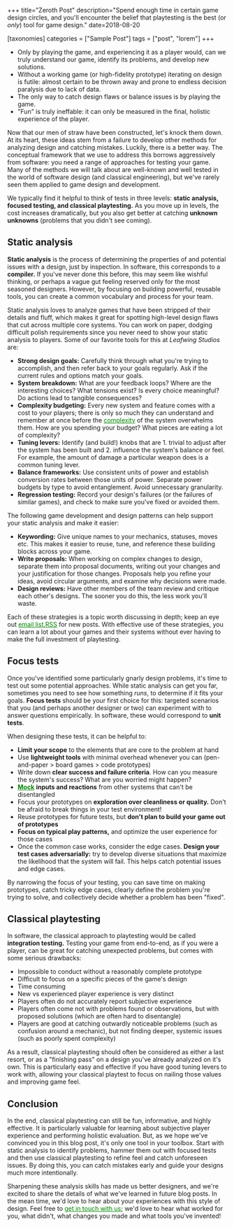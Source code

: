 +++
title="Zeroth Post"
description="Spend enough time in certain game design circles, and you'll encounter the belief that playtesting is the best (or *only*) tool for game design."
date=2018-08-20

[taxonomies]
categories = ["Sample Post"]
tags = ["post", "lorem"]
+++



* Only by playing the game, and experiencing it as a player would, can we truly understand our game, identify its problems, and develop new solutions.
* Without a working game (or high-fidelity prototype) iterating on design is futile: almost certain to be thrown away and prone to endless decision paralysis due to lack of data.
* The only way to catch design flaws or balance issues is by playing the game.
* "Fun" is truly ineffable: it can only be measured in the final, holistic experience of the player.

Now that our men of straw have been constructed, let's knock them down.
At its heart, these ideas stem from a failure to develop other methods for analyzing design and catching mistakes.
Luckily, there is a better way.
The conceptual framework that we use to address this borrows aggressively from software: you need a range of approaches for testing your game.
Many of the methods we will talk about are well-known and well tested in the world of software design (and classical engineering), but we've rarely seen them applied to game design and development.

We typically find it helpful to think of tests in three levels: **static analysis, focused testing, and classical playtesting.**
As you move up in levels, the cost increases dramatically, but you also get better at catching **unknown unknowns** (problems that you didn't see coming).

## Static analysis

**Static analysis** is the process of determining the properties of and potential issues with a design, just by inspection.
In software, this corresponds to a **compiler.**
If you've never done this before, this may seem like wishful thinking, or perhaps a vague gut feeling reserved only for the most seasoned designers.
However, by focusing on building powerful, reusable tools, you can create a common vocabulary and process for your team.

Static analysis loves to analyze games that have been stripped of their details and fluff, which makes it great for spotting high-level design flaws that cut across multiple core systems.
You can work on paper, dodging difficult polish requirements since you never need to show your static analysis to players.
Some of our favorite tools for this at *Leafwing Studios* are:

* **Strong design goals:** Carefully think through what you're trying to accomplish, and then refer back to your goals regularly. Ask if the current rules and options match your goals.
* **System breakdown:** What are your feedback loops? Where are the interesting choices? What tensions exist? Is every choice meaningful? Do actions lead to tangible consequences?
* **Complexity budgeting:** Every new system and feature comes with a cost to your players; there is only so much they can understand and remember at once before the <a href="https://medium.com/@wp/depth-vs-complexity-in-game-design-7e687d5f6f1f" style="color: green;">complexity</a> of the system overwhelms them. How are you spending your budget? What pieces are eating a lot of complexity?
* **Tuning levers:** Identify (and build!) knobs that are 1. trivial to adjust after the system has been built and 2. influence the system's balance or feel. For example, the amount of damage a particular weapon does is a common tuning lever.
* **Balance frameworks:** Use consistent units of power and establish conversion rates between those units of power. Separate power budgets by type to avoid entanglement. Avoid unnecessary granularity.
* **Regression testing:** Record your design's failures (or the failures of similar games), and check to make sure you've fixed or avoided them.

The following game development and design patterns can help support your static analysis and make it easier:

* **Keywording:** Give unique names to your mechanics, statuses, moves etc. This makes it easier to reuse, tune, and reference these building blocks across your game.
* **Write proposals:** When working on complex changes to design, separate them into proposal documents, writing out your changes and your justification for those changes.  Proposals help you refine your ideas, avoid circular arguments, and examine why decisions were made.
* **Design reviews:** Have other members of the team review and critique each other's designs. The sooner you do this, the less work you'll waste.

Each of these strategies is a topic worth discussing in depth; keep an eye out <a href="/mailing-list" style="color: green;">email list</a>,<a href="https://leafwing-studios.com//rss.xml" style="color: green;">RSS</a> for new posts.
With effective use of these strategies, you can learn a lot about your games and their systems without ever having to make the full investment of playtesting.

## Focus tests

Once you've identified some particularly gnarly design problems, it's time to test out some potential approaches.
While static analysis can get you far, sometimes you need to see how something *runs*, to determine if it fits your goals.
**Focus tests** should be your first choice for this: targeted scenarios that you (and perhaps another designer or two) can experiment with to answer questions empirically.
In software, these would correspond to **unit tests**.

When designing these tests, it can be helpful to:

* **Limit your scope** to the elements that are core to the problem at hand
* Use **lightweight tools** with minimal overhead whenever you can (pen-and-paper > board games > code prototypes)
* Write down **clear success and failure criteria**. How can you measure the system's success? What are you worried might happen?
* <a href="https://circleci.com/blog/how-to-test-software-part-i-mocking-stubbing-and-contract-testing/" style="color: green;">**Mock**</a> **inputs and reactions** from other systems that can't be disentangled
* Focus your prototypes on **exploration over cleanliness or quality.** Don't be afraid to break things in your test environment!
* Reuse prototypes for future tests, but **don't plan to build your game out of prototypes**
* **Focus on typical play patterns,** and optimize the user experience for those cases
* Once the common case works, consider the edge cases. **Design your test cases adversarially:** try to develop diverse situations that maximize the likelihood that the system will fail. This helps catch potential issues and edge cases.

By narrowing the focus of your testing, you can save time on making prototypes, catch tricky edge cases, clearly define the problem you're trying to solve, and collectively decide whether a problem has been "fixed".

## Classical playtesting

In software, the classical approach to playtesting would be called **integration testing.**
Testing your game from end-to-end, as if you were a player, can be great for catching unexpected problems, but comes with some serious drawbacks:

* Impossible to conduct without a reasonably complete prototype
* Difficult to focus on a specific pieces of the game's design
* Time consuming
* New vs experienced player experience is very distinct
* Players often do not accurately report subjective experience
* Players often come not with problems found or observations, but with proposed solutions (which are often hard to disentangle)
* Players are good at catching outwardly noticeable problems (such as confusion around a mechanic), but not finding deeper, systemic issues (such as poorly spent complexity)

As a result, classical playtesting should often be considered as either a last resort, or as a "finishing pass" on a design you've already analyzed on it's own.
This is particularly easy and effective if you have good tuning levers to work with, allowing your classical playtest to focus on nailing those values and improving game feel.

## Conclusion

In the end, classical playtesting can still be fun, informative, and highly effective.
It is particularly valuable for learning about subjective player experience and performing holistic evaluation.
But, as we hope we've convinced you in this blog post, it's only one tool in your toolbox.
Start with static analysis to identify problems, hammer them out with focused tests and then use classical playtesting to refine feel and catch unforeseen issues.
By doing this, you can catch mistakes early and guide your designs much more intentionally.

Sharpening these analysis skills has made us better designers, and we're excited to share the details of what we've learned in future blog posts.
In the mean time, we'd love to hear about your experiences with this style of design.
Feel free to <a href="/about" style="color: green;">get in touch with us</a>; we'd love to hear what worked for you, what didn't, what changes you made and what tools you've invented!
